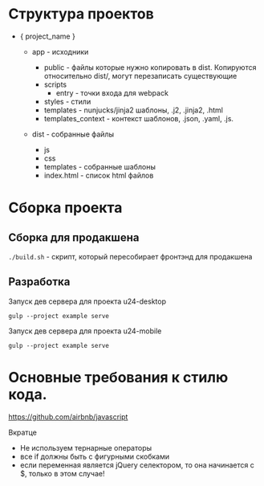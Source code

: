 # Структура проектов

* { project_name }
    * app - исходники
        * public - файлы которые нужно копировать в dist. 
            Копируются относительно dist/, могут перезаписать существующие
        * scripts
            * entry - точки входа для webpack
        * styles - стили
        * templates - nunjucks/jinja2 шаблоны, .j2, .jinja2, .html
        * templates_context - контекст шаблонов, .json, .yaml, .js.
        
    * dist - собранные файлы
        * js
        * css
        * templates - собранные шаблоны
        * index.html - список html файлов
       
        

# Сборка проекта
## Сборка для продакшена
`./build.sh` - скрипт, который пересобирает фронтэнд для продакшена

## Разработка
Запуск дев сервера для проекта u24-desktop

    gulp --project example serve
    
Запуск дев сервера для проекта u24-mobile

    gulp --project example serve


# Основные требования к стилю кода.

https://github.com/airbnb/javascript


Вкратце

* Не используем тернарные операторы
* все if должны быть с фигурными скобками
* если переменная является jQuery селектором, то она начинается с $, только в этом случае!



